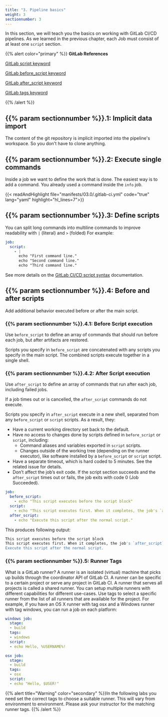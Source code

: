 ```yaml
---
title: "3. Pipeline basics"
weight: 3
sectionnumber: 3
---
```


In this section, we will teach you the basics on working with GitLab CI/CD pipelines.
As we learned in the previous chapter, each Job must consist of at least one `script` section.

{{% alert color="primary" %}}
**GitLab References**

[GitLab script keyword](https://docs.gitlab.com/ee/ci/yaml/README.html#script)

[GitLab before_script keyword](https://docs.gitlab.com/ee/ci/yaml/README.html#before_script)

[GitLab after_script keyword](https://docs.gitlab.com/ee/ci/yaml/README.html#after_script)

[GitLab tags keyword](https://docs.gitlab.com/ee/ci/yaml/index.html#tags)

{{% /alert %}}


## {{% param sectionnumber %}}.1: Implicit data import

The content of the git repository is implicit imported into the pipeline's workspace. So you don't have to clone anything.


## {{% param sectionnumber %}}.2: Execute single commands

Inside a job we want to define the work that is done. The easiest way is to add a command. You already used a command inside the `info` job.

{{< readAndHighlight file="manifests/03.0/.gitlab-ci.yml" code="true" lang="yaml" highlight="hl_lines=7">}}


## {{% param sectionnumber %}}.3: Define scripts

You can split long commands into multiline commands to improve readability with `|` (literal) and `>` (folded)
For example:

```yaml
job:
  script:
    - |
      echo "First command line."
      echo "Second command line."
      echo "Third command line."
```

See more details on the [GitLab CI/CD script syntax](https://docs.gitlab.com/ee/ci/yaml/script.html) documentation.


## {{% param sectionnumber %}}.4: Before and after scripts

Add additional behavior executed before or after the main script.


### {{% param sectionnumber %}}.4.1: Before Script execution

Use `before_script` to define an array of commands that should run before each job, but after artifacts are restored.

Scripts you specify in `before_script` are concatenated with any scripts you specify in the main script. The combined scripts execute together in a single shell.


### {{% param sectionnumber %}}.4.2: After Script execution

Use `after_script` to define an array of commands that run after each job, including failed jobs.

If a job times out or is cancelled, the `after_script` commands do not execute.

Scripts you specify in `after_script` execute in a new shell, separated from any `before_script` or `script` scripts. As a result, they:

* Have a current working directory set back to the default.
* Have no access to changes done by scripts defined in `before_script` or `script`, including:
  * Command aliases and variables exported in `script` scripts.
  * Changes outside of the working tree (depending on the runner executor), like software installed by a `before_script` or `script` script.
* Have a separate timeout, which is hard coded to 5 minutes. See the related issue for details.
* Don’t affect the job’s exit code. If the script section succeeds and the `after_script` times out or fails, the job exits with code 0 (Job Succeeded).

```yaml
job:
  before_script:
    - echo "This script executes before the script block"
  script:
    - echo "This script executes first. When it completes, the job's `after_script` executes."
  after_script:
    - echo "Execute this script after the normal script."
```

This produces following output:

```bash
This script executes before the script block
This script executes first. When it completes, the job's `after_script` executes.
Execute this script after the normal script.
```


### {{% param sectionnumber %}}.5: Runner Tags

What is a GitLab runner? A runner is an isolated (virtual) machine that picks up builds through the coordinator API of GitLab CI. A runner can be specific to a certain project or serve any project in GitLab CI. A runner that serves all projects is called a shared runner. You can setup multiple runners with different capabilities for different use-cases. Use tags to select a specific runner from the list of all runners that are available for the project. For example, if you have an OS X runner with tag osx and a Windows runner with tag windows, you can run a job on each platform:

```yaml
windows job:
  stage:
  - build
  tags:
  - windows
  script:
  - echo Hello, %USERNAME%!

osx job:
  stage:
  - build
  tags:
  - osx
  script:
  - echo "Hello, $USER!"
```

{{% alert title="Warning" color="secondary" %}}In the following labs you need set the correct tags to choose a suitable runner. This will vary from environment to environment. Please ask your instructor for the matching runner tags.
{{% /alert %}}
